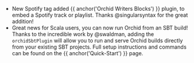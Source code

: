 ---
---
- New Spotify tag added {{ anchor('Orchid Writers Blocks') }} plugin, to embed a Spotify track or playlist. Thanks 
    @singularsyntax for the great addition!
- Great news for Scala users, you can now run Orchid from an SBT build! Thanks to the incredible work by @swaldman, 
    adding the `orchidSbtPlugin` will allow you to run and serve Orchid builds directly from your existing SBT projects.
    Full setup instructions and commands can be found on the {{ anchor('Quick-Start') }} page.
